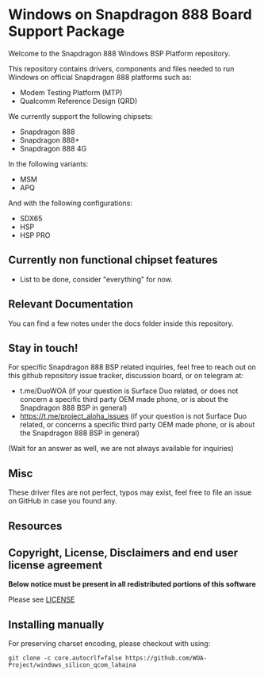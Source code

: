 # Windows on Snapdragon 888 Board Support Package

Welcome to the Snapdragon 888 Windows BSP Platform repository.

This repository contains drivers, components and files needed to run Windows on official Snapdragon 888 platforms such as:

- Modem Testing Platform (MTP)
- Qualcomm Reference Design (QRD)

We currently support the following chipsets:

- Snapdragon 888
- Snapdragon 888+
- Snapdragon 888 4G

In the following variants:

- MSM
- APQ

And with the following configurations:

- SDX65
- HSP
- HSP PRO

## Currently non functional chipset features

- List to be done, consider "everything" for now.

## Relevant Documentation

You can find a few notes under the docs folder inside this repository.

## Stay in touch!

For specific Snapdragon 888 BSP related inquiries, feel free to reach out on this github repository issue tracker, discussion board, or on telegram at:

- t.me/DuoWOA (if your question is Surface Duo related, or does not concern a specific third party OEM made phone, or is about the Snapdragon 888 BSP in general)
- https://t.me/project_aloha_issues (if your question is not Surface Duo related, or concerns a specific third party OEM made phone, or is about the Snapdragon 888 BSP in general)

(Wait for an answer as well, we are not always available for inquiries)

## Misc

These driver files are not perfect, typos may exist, feel free to file an issue on GitHub in case you found any.

## Resources

## Copyright, License, Disclaimers and end user license agreement

**Below notice must be present in all redistributed portions of this software**

Please see [LICENSE](LICENSE.md)

## Installing manually

For preserving charset encoding, please checkout with using:

```
git clone -c core.autocrlf=false https://github.com/WOA-Project/windows_silicon_qcom_lahaina
```

